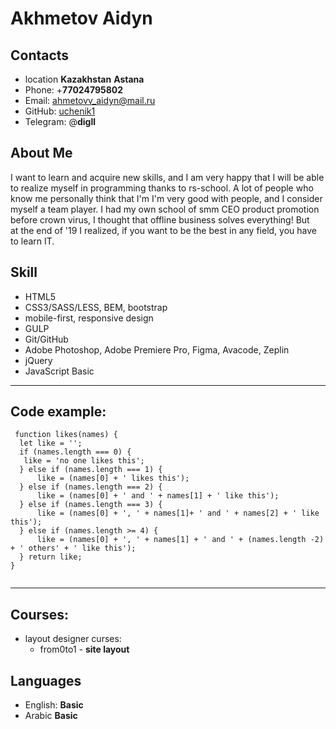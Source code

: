 # Akhmetov Aidyn
## Contacts
* location **Kazakhstan** **Astana**
* Phone:
+**77024795802**
* Email: ahmetovv_aidyn@mail.ru
* GitHub: [uchenik1](https://github.com/uchenik1/rsschool-cv/tree/gh-pages)
* Telegram: @**digll**

## About Me

I want to learn and acquire new skills, and I am very happy that I will be able to realize myself in programming thanks to rs-school. A lot of people who know me personally think that I'm 
I'm very good with people, and I consider myself a team player. I had my own school of smm CEO product promotion before crown virus, I thought that offline business solves everything! But  
at the end of '19 I realized, if you want to be the best in any field, you have to learn IT. 

## Skill

* HTML5
* CSS3/SASS/LESS, BEM, bootstrap
* mobile-first, responsive design
* GULP
* Git/GitHub
* Adobe Photoshop, Adobe Premiere Pro, Figma, Avacode, Zeplin
* jQuery
* JavaScript Basic

---

## Code example: 

```
 function likes(names) {
  let like = '';
  if (names.length === 0) {
   like = 'no one likes this'; 
  } else if (names.length === 1) {
      like = (names[0] + ' likes this');
  } else if (names.length === 2) {
      like = (names[0] + ' and ' + names[1] + ' like this');
  } else if (names.length === 3) {
      like = (names[0] + ', ' + names[1]+ ' and ' + names[2] + ' like this');
  } else if (names.length >= 4) {
      like = (names[0] + ', ' + names[1] + ' and ' + (names.length -2) + ' others' + ' like this');
  } return like;
}
 
```
---

## Courses:
* layout designer curses: 
  + from0to1 - **site layout** 

## Languages
* English: **Basic**
* Arabic **Basic**
